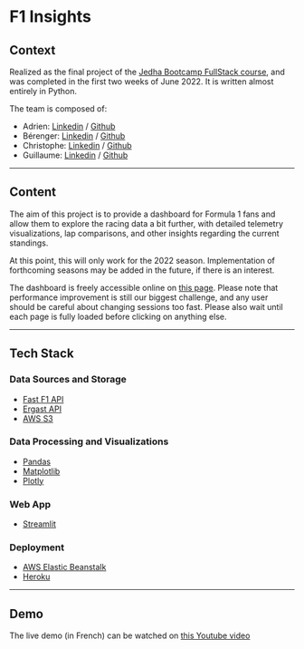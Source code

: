 # F1 Insights

## Context

Realized as the final project of the [Jedha Bootcamp FullStack course](https://en.jedha.co/formations/formation-data-scientist), and was completed in the first two weeks of June 2022. It is written almost entirely in Python.

The team is composed of:

* Adrien: [Linkedin](https://www.linkedin.com/in/adrienory) / [Github](https://github.com/AdrienOry)
* Bérenger: [Linkedin](https://www.linkedin.com/in/berenger-queune/) / [Github](https://github.com/BerengerQueune)
* Christophe: [Linkedin](https://www.linkedin.com/in/clefebvre78/) / [Github](https://github.com/clefebvre2021)
* Guillaume: [Linkedin](https://www.linkedin.com/in/guillaumearp/) / [Github](https://github.com/GuillaumeArp)

-----

## Content

The aim of this project is to provide a dashboard for Formula 1 fans and allow them to explore the racing data a bit further, with detailed telemetry visualizations, lap comparisons, and other insights regarding the current standings.

At this point, this will only work for the 2022 season. Implementation of forthcoming seasons may be added in the future, if there is an interest.

The dashboard is freely accessible online on [this page](http://f1insights-env.eba-kkbkzqy2.eu-west-3.elasticbeanstalk.com/). Please note that performance improvement is still our biggest challenge, and any user should be careful about changing sessions too fast. Please also wait until each page is fully loaded before clicking on anything else.

-----

## Tech Stack

### Data Sources and Storage

* [Fast F1 API](https://theoehrly.github.io/Fast-F1/index.html)
* [Ergast API](https://ergast.com/api/f1)
* [AWS S3](https://aws.amazon.com/s3/)

### Data Processing and Visualizations

* [Pandas](https://pandas.pydata.org/)
* [Matplotlib](https://matplotlib.org/)
* [Plotly](https://plotly.com/python/)

### Web App

* [Streamlit](https://streamlit.io/)

### Deployment

* [AWS Elastic Beanstalk](https://aws.amazon.com/elasticbeanstalk/)
* [Heroku](https://www.heroku.com/)

-----

## Demo

The live demo (in French) can be watched on [this Youtube video](https://youtu.be/PH8XaK99Smc?t=4515)

